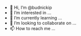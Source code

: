 - 👋 Hi, I’m @budnickip
- 👀 I’m interested in ...
- 🌱 I’m currently learning ...
- 💞️ I’m looking to collaborate on ...
- 📫 How to reach me ...

<!---
budnickip/budnickip is a ✨ special ✨ repository because its `README.md` (this file) appears on your GitHub profile.
You can click the Preview link to take a look at your changes.
--->
